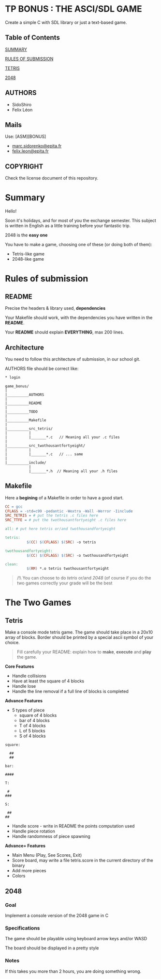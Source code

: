 # TP BONUS : THE ASCI/SDL GAME

Create a simple C with SDL library or just a text-based game.

## Table of Contents
 
 [SUMMARY](#sum)
 
 [RULES OF SUBMISSION](#rules)
 
 [TETRIS](#tetris)
 
 [2048](#2048)

## AUTHORS <a name="aut"></a>

* SidoShiro
* Felix Léon

## Mails <a name="mail"></a>

Use: \[ASM\]\[BONUS\]

* marc.sidorenko@epita.fr
* felix.leon@epita.fr

## COPYRIGHT <a name="cop"></a>

Check the license document of this repository.

# Summary <a name="sum"></a>

Hello!

Soon it's holidays, and for most of you the exchange semester. This subject is
written in English as a little training before your fantastic trip.

2048 is the **easy one**

You have to make a game, choosing one of these (or doing both of them):
  * Tetris-like game
  * 2048-like game

# Rules of submission <a name="rules"></a>

## README

Precise the headers & library used, **dependencies**

Your Makefile should work, with the dependencies you have written in the **README**.

Your **README** should explain **EVERYTHING**, max 200 lines.

## Architecture

You need to follow this architecture of submission, in our school git.

AUTHORS file should be correct like:

```bash
* login
```

```
game_bonus/
|
|__________AUTHORS
|
|__________README
|
|__________TODO
|
|__________Makefile
|
|__________src_tetris/
|          |
|          |_______*.c   // Meaning all your .c files
|
|__________src_twothousantfortyeight/
|          |
|          |_______*.c   // ... same
|
|__________include/
           |
           |_______*.h  // Meaning all your .h files
```

## Makefile

Here a **begining** of a Makefile in order to have a good start.

```Makefile
CC = gcc
CFLAGS = -std=c99 -pedantic -Wextra -Wall -Werror -Iinclude
SRC_TETRIS = # put the tetris .c files here
SRC_TTFE = # put the twothousantfortyeight .c files here

all: # put here tetris or/and twothousandfortyeight

tetris:
          $(CC) $(CFLAGS) $(SRC) -o tetris

twothousandfortyeight:
          $(CC) $(CFLAGS) $(SRC) -o twothousandfortyeight

clean:
          $(RM) *.o tetris twothousantfortyeight
```

> /!\ You can choose to do *tetris* or/and *2048* (of course if you do the two games correctly your grade will be the best

# The Two Games

## Tetris <a name="tetris"></a>

Make a console mode tetris game. The game should take place in a 20x10 array of
blocks. Border should be printed by a special ascii symbol of your choice.

> Fill carefully your README: explain how to **make**, **execute** and **play** the game.

**Core Features**

* Handle collisions
* Have at least the square of 4 blocks
* Handle lose
* Handle the line removal if a full line of blocks is completed

**Advance Features**

* 5 types of piece
  * square of 4 blocks
  * bar of 4 blocks
  * T of 4 blocks
  * L of 5 blocks
  * S of 4 blocks

```
square:

  ##
  ##

bar:

####

T:

 #
###

S:

 ##
##
```

* Handle score - write in README the points computation used
* Handle piece rotation
* Handle randomness of piece spawning

**Advance+ Features**

* Main Menu (Play, See Scores, Exit)
* Score board, may write a file tetris.score in the current directory of the binary
* Add more pieces
* Colors

## 2048 <a name="2048"></a>

### Goal
Implement a console version of the 2048 game in C

### Specifications
The game should be playable using keyboard arrow keys and/or WASD

The board should be displayed in a pretty style

### Notes
If this takes you more than 2 hours, you are doing something wrong.
